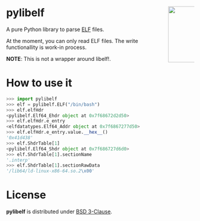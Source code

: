 pylibelf <img src="http://goo.gl/nk11pi" align="right" height="150" style="max-width: 70px">
========

A pure Python library to parse [ELF](http://es.wikipedia.org/wiki/Executable_and_Linkable_Format) files.

At the moment, you can only read ELF files. The write functionallity is work-in process.

**NOTE**: This is not a wrapper around libelf!.

How to use it
========

```python
>>> import pylibelf
>>> elf = pylibelf.ELF("/bin/bash")
>>> elf.elfHdr
<pylibelf.Elf64_Ehdr object at 0x7f68672d2d50>
>>> elf.elfHdr.e_entry
<elfdatatypes.Elf64_Addr object at 0x7f6867277d50>
>>> elf.elfHdr.e_entry.value.__hex__()
'0x41d438'
>>> elf.ShdrTable[1]
<pylibelf.Elf64_Shdr object at 0x7f686727d6d0>
>>> elf.ShdrTable[1].sectionName
'.interp'
>>> elf.ShdrTable[1].sectionRawData
'/lib64/ld-linux-x86-64.so.2\x00'
```

License
========

**pylibelf** is distributed under [BSD 3-Clause](http://opensource.org/licenses/BSD-3-Clause).
